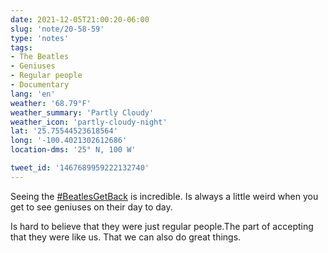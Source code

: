 ```yaml
---
date: 2021-12-05T21:00:20-06:00
slug: 'note/20-58-59'
type: 'notes'
tags:
- The Beatles
- Geniuses
- Regular people
- Documentary
lang: 'en'
weather: '68.79°F'
weather_summary: 'Partly Cloudy'
weather_icon: 'partly-cloudy-night'
lat: '25.75544523618564'
long: '-100.4021302612686'
location-dms: '25° N, 100 W'

tweet_id: '1467689959222132740'
---
```

Seeing  the [#BeatlesGetBack](https://twitter.com/hashtag/BeatlesGetBack) is incredible. Is always a little weird when you get to see geniuses on their day to day.

Is hard to believe that they were just regular people.The part of accepting that they were like us. That we can also do great things.
